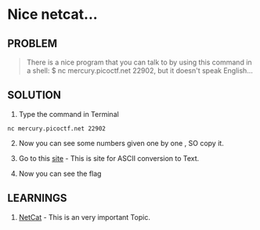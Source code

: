 # Nice netcat...

## PROBLEM

> There is a nice program that you can talk to by using this command in a shell: $ nc mercury.picoctf.net 22902, but it doesn't speak English...

## SOLUTION


1. Type the command in Terminal

```
nc mercury.picoctf.net 22902

```

2. Now you can see some numbers given one by one , SO copy it.

3. Go to this [site](https://codebeautify.org/ascii-to-text) - This is site for ASCII conversion to Text.

4. Now you can see the flag

## LEARNINGS

1. [NetCat](https://www.geeksforgeeks.org/netcat-basic-usage-and-overview/) - This is an very important Topic.
